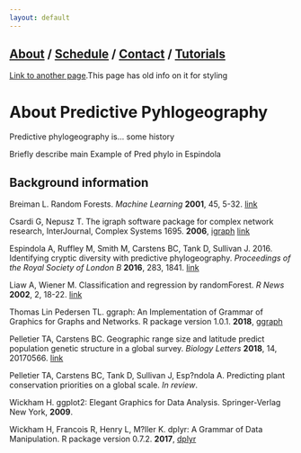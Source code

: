 ```yaml
---
layout: default
---
```

## [About](index.md) / [Schedule](./Schedule.html) / [Contact](./Contact.html) / [Tutorials](./Tutorials.html)

[Link to another page](./another-page.html).This page has old info on it for styling

# About Predictive Pyhlogeography

Predictive phylogeography is... some history

Briefly describe main Example of Pred phylo in Espindola

## Background information

Breiman L. Random Forests. *Machine Learning* **2001**, 45, 5-32. [link](https://link.springer.com/content/pdf/10.1023%2FA%3A1010933404324.pdf)

Csardi G, Nepusz T. The igraph software package for complex network research, InterJournal, Complex Systems 1695. **2006**, [igraph](http://igraph.org) [link](https://pdfs.semanticscholar.org/1d27/44b83519657f5f2610698a8ddd177ced4f5c.pdf)

Espindola A, Ruffley M, Smith M, Carstens BC, Tank D, Sullivan J. 2016. Identifying cryptic diversity with predictive phylogeography. *Proceedings of the Royal Society of London B* **2016**, 283, 1841. [link](http://rspb.royalsocietypublishing.org/content/royprsb/283/1841/20161529.full.pdf)

Liaw A, Wiener M. Classification and regression by randomForest. *R News* **2002**, 2, 18-22. [link](https://www.researchgate.net/profile/Andy_Liaw/publication/228451484_Classification_and_Regression_by_RandomForest/links/53fb24cc0cf20a45497047ab/Classification-and-Regression-by-RandomForest.pdf?origin=publication_detail)

Thomas Lin Pedersen TL. ggraph: An Implementation of Grammar of Graphics for Graphs and Networks. R package version 1.0.1. **2018**, [ggraph](https://CRAN.R-project.org/package=ggraph)

Pelletier TA, Carstens BC. Geographic range size and latitude predict population genetic structure in a global survey. *Biology Letters* **2018**, 14, 20170566. [link](http://rsbl.royalsocietypublishing.org/content/14/1/20170566)

Pelletier TA, Carstens BC, Tank D, Sullivan J, Esp?ndola A. Predicting plant conservation priorities on a global scale. *In review*.

Wickham H. ggplot2: Elegant Graphics for Data Analysis. Springer-Verlag New York, **2009**.

Wickham H, Francois R, Henry L, M?ller K. dplyr: A Grammar of Data Manipulation. R package version 0.7.2. **2017**, [dplyr](https://CRAN.R-project.org/package=dplyr)
